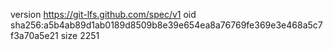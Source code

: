 version https://git-lfs.github.com/spec/v1
oid sha256:a5b4ab89d1ab0189d8509b8e39e654ea8a76769fe369e3e468a5c7f3a70a5e21
size 2251
